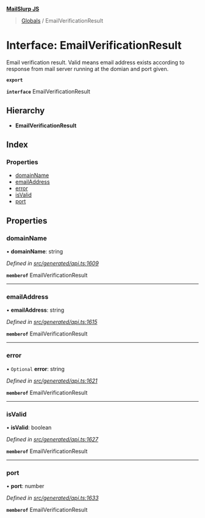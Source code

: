**[MailSlurp JS](../README.md)**

> [Globals](../README.md) / EmailVerificationResult

# Interface: EmailVerificationResult

Email verification result. Valid means email address exists according to response from mail server running at the domian and port given.

**`export`** 

**`interface`** EmailVerificationResult

## Hierarchy

* **EmailVerificationResult**

## Index

### Properties

* [domainName](emailverificationresult.md#domainname)
* [emailAddress](emailverificationresult.md#emailaddress)
* [error](emailverificationresult.md#error)
* [isValid](emailverificationresult.md#isvalid)
* [port](emailverificationresult.md#port)

## Properties

### domainName

•  **domainName**: string

*Defined in [src/generated/api.ts:1609](https://github.com/mailslurp/mailslurp-client/blob/359c034/src/generated/api.ts#L1609)*

**`memberof`** EmailVerificationResult

___

### emailAddress

•  **emailAddress**: string

*Defined in [src/generated/api.ts:1615](https://github.com/mailslurp/mailslurp-client/blob/359c034/src/generated/api.ts#L1615)*

**`memberof`** EmailVerificationResult

___

### error

• `Optional` **error**: string

*Defined in [src/generated/api.ts:1621](https://github.com/mailslurp/mailslurp-client/blob/359c034/src/generated/api.ts#L1621)*

**`memberof`** EmailVerificationResult

___

### isValid

•  **isValid**: boolean

*Defined in [src/generated/api.ts:1627](https://github.com/mailslurp/mailslurp-client/blob/359c034/src/generated/api.ts#L1627)*

**`memberof`** EmailVerificationResult

___

### port

•  **port**: number

*Defined in [src/generated/api.ts:1633](https://github.com/mailslurp/mailslurp-client/blob/359c034/src/generated/api.ts#L1633)*

**`memberof`** EmailVerificationResult
